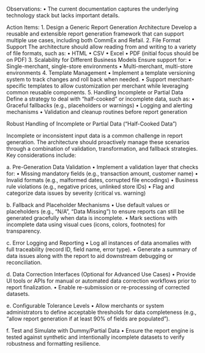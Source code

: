 Observations:
	•	The current documentation captures the underlying technology stack but lacks important details.

Action Items:
	1.	Design a Generic Report Generation Architecture
Develop a reusable and extensible report generation framework that can support multiple use cases, including both CommEx and Refail.
	2.	File Format Support
The architecture should allow reading from and writing to a variety of file formats, such as:
	•	HTML
	•	CSV
	•	Excel
	•	PDF (initial focus should be on PDF)
	3.	Scalability for Different Business Models
Ensure support for:
	•	Single-merchant, single-store environments
	•	Multi-merchant, multi-store environments
	4.	Template Management
	•	Implement a template versioning system to track changes and roll back when needed.
	•	Support merchant-specific templates to allow customization per merchant while leveraging common reusable components.
	5.	Handling Incomplete or Partial Data
Define a strategy to deal with “half-cooked” or incomplete data, such as:
	•	Graceful fallbacks (e.g., placeholders or warnings)
	•	Logging and alerting mechanisms
	•	Validation and cleanup routines before report generation


Robust Handling of Incomplete or Partial Data (“Half-Cooked Data”)

Incomplete or inconsistent input data is a common challenge in report generation. The architecture should proactively manage these scenarios through a combination of validation, transformation, and fallback strategies. Key considerations include:

a. Pre-Generation Data Validation
	•	Implement a validation layer that checks for:
	•	Missing mandatory fields (e.g., transaction amount, customer name)
	•	Invalid formats (e.g., malformed dates, corrupted file encodings)
	•	Business rule violations (e.g., negative prices, unlinked store IDs)
	•	Flag and categorize data issues by severity (critical vs. warning)

b. Fallback and Placeholder Mechanisms
	•	Use default values or placeholders (e.g., “N/A”, “Data Missing”) to ensure reports can still be generated gracefully when data is incomplete.
	•	Mark sections with incomplete data using visual cues (icons, colors, footnotes) for transparency.

c. Error Logging and Reporting
	•	Log all instances of data anomalies with full traceability (record ID, field name, error type).
	•	Generate a summary of data issues along with the report to aid downstream debugging or reconciliation.

d. Data Correction Interfaces (Optional for Advanced Use Cases)
	•	Provide UI tools or APIs for manual or automated data correction workflows prior to report finalization.
	•	Enable re-submission or re-processing of corrected datasets.

e. Configurable Tolerance Levels
	•	Allow merchants or system administrators to define acceptable thresholds for data completeness (e.g., “allow report generation if at least 90% of fields are populated”).

f. Test and Simulate with Dummy/Partial Data
	•	Ensure the report engine is tested against synthetic and intentionally incomplete datasets to verify robustness and formatting resilience.